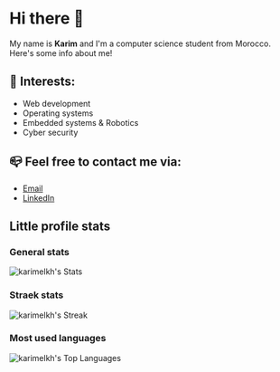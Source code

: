 # Hi there 👋

My name is **Karim** and I'm a computer science student from Morocco.<br>
Here's some info about me!


## 🌱 Interests:

- Web development
- Operating systems
- Embedded systems & Robotics
- Cyber security


## 📪 Feel free to contact me via:

- [Email](karimelkhanoufi22@gmail.com) <br>
- [LinkedIn](https://www.linkedin.com/in/karim-elkhanoufi-088a46290/)


## Little profile stats

### General stats
![karimelkh's Stats](https://github-readme-stats.vercel.app/api?username=karimelkh&theme=nord&show_icons=true&hide_border=true&count_private=true)

### Straek stats
![karimelkh's Streak](https://github-readme-streak-stats.herokuapp.com/?user=karimelkh&theme=nord&hide_border=true)

### Most used languages
![karimelkh's Top Languages](https://github-readme-stats.vercel.app/api/top-langs/?username=karimelkh&theme=nord&show_icons=true&hide_border=true&layout=compact)


<!--

## 💬 You can find me also on:

- [Leetcode](https://leetcode.com/Karimelkh/)<br>
- [Hackerrank](https://www.hackerrank.com/karimelkhanoufi1)<br>
- [Codepen](https://codepen.io/Karim-ELKHANOUFI)

-->
